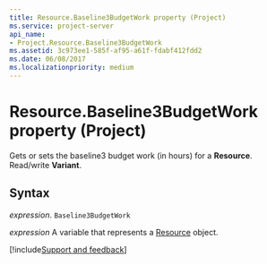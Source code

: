 ```yaml
---
title: Resource.Baseline3BudgetWork property (Project)
ms.service: project-server
api_name:
- Project.Resource.Baseline3BudgetWork
ms.assetid: 3c973ee1-585f-af95-a61f-fdabf412fdd2
ms.date: 06/08/2017
ms.localizationpriority: medium
---
```



# Resource.Baseline3BudgetWork property (Project)

Gets or sets the baseline3 budget work (in hours) for a **Resource**. Read/write **Variant**.


## Syntax

_expression_. `Baseline3BudgetWork`

_expression_ A variable that represents a [Resource](./Project.Resource.md) object.

[!include[Support and feedback](~/includes/feedback-boilerplate.md)]